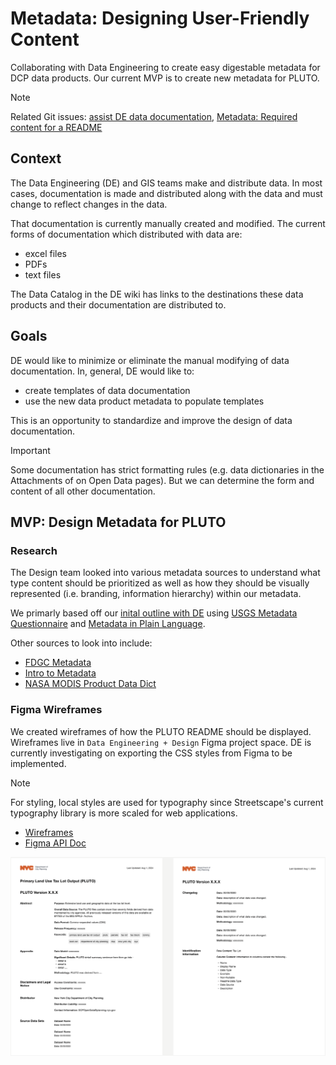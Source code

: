 # Metadata: Designing User-Friendly Content

Collaborating with Data Engineering to create easy digestable metadata for DCP data products. Our current MVP is to create new metadata for PLUTO.

> [!NOTE]
> Related Git issues: [assist DE data documentation](https://github.com/NYCPlanning/design/issues/37), [Metadata: Required content for a README](https://github.com/NYCPlanning/design/issues/55)

## Context

The Data Engineering (DE) and GIS teams make and distribute data. In most cases, documentation is made and distributed along with the data and must change to reflect changes in the data.

That documentation is currently manually created and modified. The current forms of documentation which distributed with data are:

- excel files
- PDFs
- text files

The Data Catalog in the DE wiki has links to the destinations these data products and their documentation are distributed to.

## Goals

DE would like to minimize or eliminate the manual modifying of data documentation. In, general, DE would like to:

- create templates of data documentation
- use the new data product metadata to populate templates

This is an opportunity to standardize and improve the design of data documentation.

> [!IMPORTANT]
> Some documentation has strict formatting rules (e.g. data dictionaries in the Attachments of on Open Data pages). But we can determine the form and content of all other documentation.

## MVP: Design Metadata for PLUTO

### Research

The Design team looked into various metadata sources to understand what type content should be prioritized as well as how they should be visually represented (i.e. branding, information hierarchy) within our metadata.

We primarly based off our [inital outline with DE](https://github.com/NYCPlanning/design/issues/55#issuecomment-2271931994) using [USGS Metadata Questionnaire](https://d9-wret.s3.us-west-2.amazonaws.com/assets/palladium/production/s3fs-public/atoms/files/MetadataQuestionnaire_508compliant.pdf) and [Metadata in Plain Language](https://d9-wret.s3.us-west-2.amazonaws.com/assets/palladium/production/s3fs-public/atoms/files/Metadata%20in%20Plain%20Language_508compliant.pdf).

Other sources to look into include:

- [FDGC Metadata](https://www.fgdc.gov/metadata)
- [Intro to Metadata](https://www.castordoc.com/blog/what-is-metadata)
- [NASA MODIS Product Data Dict](https://mcst.gsfc.nasa.gov/l1b-documents)

### Figma Wireframes

We created wireframes of how the PLUTO README should be displayed. Wireframes live in `Data Engineering + Design` Figma project space. DE is currently investigating on exporting the CSS styles from Figma to be implemented.

> [!NOTE]
> For styling, local styles are used for typography since Streetscape's current typography library is more scaled for web applications.

- [Wireframes](https://www.figma.com/design/TrZT5EEaomB8NxOTkAqT7G/Metadata-Redesign?node-id=0-1&t=tp8SZPVFnWeWPzVr-1)
- [Figma API Doc](https://www.figma.com/developers/api)

![alt-text](https://github.com/NYCPlanning/design/blob/metadata/assets/metadata/plutowireframes.png)
